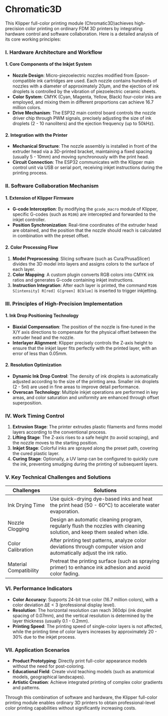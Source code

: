 # Chromatic3D
This Klipper full-color printing module (Chromatic3D)achieves high-precision color printing on ordinary FDM 3D printers by integrating hardware control and software collaboration. Here is a detailed analysis of its core working principles:

### I. Hardware Architecture and Workflow
#### 1. Core Components of the Inkjet System
- **Nozzle Design**: Micro-piezoelectric nozzles modified from Epson-compatible ink cartridges are used. Each nozzle contains hundreds of nozzles with a diameter of approximately 20μm, and the ejection of ink droplets is controlled by the vibration of piezoelectric ceramic sheets.
- **Color System**: CMYK (Cyan, Magenta, Yellow, Black) four-color inks are employed, and mixing them in different proportions can achieve 16.7 million colors.
- **Drive Mechanism**: The ESP32 main control board controls the nozzle driver chip through PWM signals, precisely adjusting the size of ink droplets (2 - 10 nanoliters) and the ejection frequency (up to 50kHz).

#### 2. Integration with the Printer
- **Mechanical Structure**: The nozzle assembly is installed in front of the extruder head via a 3D-printed bracket, maintaining a fixed spacing (usually 5 - 10mm) and moving synchronously with the print head.
- **Circuit Connection**: The ESP32 communicates with the Klipper main control unit via USB or serial port, receiving inkjet instructions during the printing process.

### II. Software Collaboration Mechanism
#### 1. Extension of Klipper Firmware
- **G-code Interception**: By modifying the `gcode_macro` module of Klipper, specific G-codes (such as `M106`) are intercepted and forwarded to the inkjet controller.
- **Position Synchronization**: Real-time coordinates of the extruder head are obtained, and the position that the nozzle should reach is calculated in combination with the preset offset.

#### 2. Color Processing Flow
1. **Model Preprocessing**: Slicing software (such as Cura/PrusaSlicer) divides the 3D model into layers and assigns colors to the surface of each layer.
2. **Color Mapping**: A custom plugin converts RGB colors into CMYK ink ratios and generates G-code containing inkjet instructions.
3. **Instruction Integration**: After each layer is printed, the command `M106 S[intensity] R[red] G[green] B[blue]` is inserted to trigger inkjetting.

### III. Principles of High-Precision Implementation
#### 1. Ink Drop Positioning Technology
- **Biaxial Compensation**: The position of the nozzle is fine-tuned in the X/Y axis directions to compensate for the physical offset between the extruder head and the nozzle.
- **Interlayer Alignment**: Klipper precisely controls the Z-axis height to ensure that the inkjet layer fits perfectly with the printed layer, with an error of less than 0.05mm.

#### 2. Resolution Optimization
- **Dynamic Ink Drop Control**: The density of ink droplets is automatically adjusted according to the size of the printing area. Smaller ink droplets (2 - 5nl) are used in fine areas to improve detail performance.
- **Overscan Technology**: Multiple inkjet operations are performed in key areas, and color saturation and uniformity are enhanced through offset superposition.

### IV. Work Timing Control
1. **Extrusion Stage**: The printer extrudes plastic filaments and forms model layers according to the conventional process.
2. **Lifting Stage**: The Z-axis rises to a safe height (to avoid scraping), and the nozzle moves to the starting position.
3. **Inkjet Stage**: Colorful inks are sprayed along the preset path, covering the cured plastic layer.
4. **Curing Stage**: Optionally, a UV lamp can be configured to quickly cure the ink, preventing smudging during the printing of subsequent layers.

### V. Key Technical Challenges and Solutions
| **Challenges** | **Solutions** |
|----------------|-----------------------------------------------------------------------------|
| Ink Drying Time | Use quick-drying dye-based inks and heat the print head (50 - 60°C) to accelerate water evaporation. |
| Nozzle Clogging | Design an automatic cleaning program, regularly flush the nozzles with cleaning solution, and keep them sealed when idle. |
| Color Calibration | After printing test patterns, analyze color deviations through computer vision and automatically adjust the ink ratio. |
| Material Compatibility | Pretreat the printing surface (such as spraying primer) to enhance ink adhesion and avoid color fading. |

### VI. Performance Indicators
- **Color Accuracy**: Supports 24-bit true color (16.7 million colors), with a color deviation ΔE < 3 (professional display level).
- **Resolution**: The horizontal resolution can reach 360dpi (ink droplet spacing of 0.07mm), and the vertical resolution is determined by the layer thickness (usually 0.1 - 0.2mm).
- **Printing Speed**: The printing speed of single-color layers is not affected, while the printing time of color layers increases by approximately 20 - 30% due to the inkjet process.

### VII. Application Scenarios
- **Product Prototyping**: Directly print full-color appearance models without the need for post-coloring.
- **Educational Field**: Create vivid teaching models (such as anatomical models, geographical landscapes).
- **Artistic Creation**: Achieve integrated printing of complex color gradients and patterns.

Through this combination of software and hardware, the Klipper full-color printing module enables ordinary 3D printers to obtain professional-level color printing capabilities without significantly increasing costs. 
